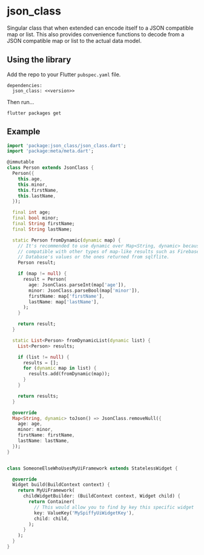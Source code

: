 # json_class

Singular class that when extended can encode itself to a JSON compatible map or list.  This also provides convenience functions to decode from a JSON compatible map or list to the actual data model.

## Using the library

Add the repo to your Flutter `pubspec.yaml` file.

```
dependencies:
  json_class: <<version>> 
```

Then run...
```
flutter packages get
```


## Example

```dart
import 'package:json_class/json_class.dart';
import 'package:meta/meta.dart';

@immutable
class Person extends JsonClass {
  Person({
    this.age,
    this.minor,
    this.firstName,
    this.lastName,
  });

  final int age;
  final bool minor;
  final String firstName;
  final String lastName;

  static Person fromDynamic(dynamic map) {
    // It's recommended to use dynamic over Map<String, dynamic> because it's
    // compatible with other types of map-like results such as Firebase Realtime
    // Database's values or the ones returned from sqlflite.
    Person result;

    if (map != null) {
      result = Person(
        age: JsonClass.parseInt(map['age']),
        minor: JsonClass.parseBool(map['minor']),
        firstName: map['firstName'],
        lastName: map['lastName'],
      );
    }

    return result;
  }

  static List<Person> fromDynamicList(dynamic list) {
    List<Person> results;

    if (list != null) {
      results = [];
      for (dynamic map in list) {
        results.add(fromDynamic(map));
      }
    }

    return results;
  }

  @override
  Map<String, dynamic> toJson() => JsonClass.removeNull({
    age: age,
    minor: minor,
    firstName: firstName,
    lastName: lastName,
  });
}


class SomeoneElseWhoUsesMyUiFramework extends StatelessWidget {

  @override
  Widget build(BuildContext context) {
    return MyUiFramework(
      childWidgetBuilder: (BuildContext context, Widget child) {
        return Container(
          // This would allow you to find by key this specific widget
          key: ValueKey('MySpiffyUiWidgetKey'),
          child: child,
        );
      }
    );
  }
}
```
